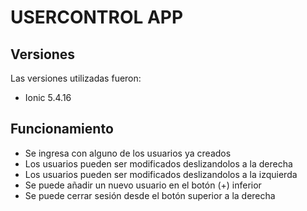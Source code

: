 # USERCONTROL APP

## Versiones
Las versiones utilizadas fueron:
- Ionic 5.4.16

## Funcionamiento
- Se ingresa con alguno de los usuarios ya creados
- Los usuarios pueden ser modificados deslizandolos a la derecha
- Los usuarios pueden ser modificados deslizandolos a la izquierda
- Se puede añadir un nuevo usuario en el botón (+) inferior
- Se puede cerrar sesión desde el botón superior a la derecha